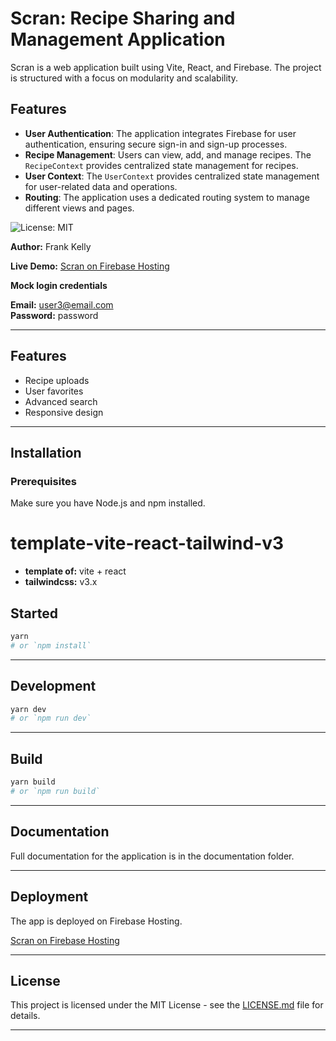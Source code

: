 # Scran: Recipe Sharing and Management Application

Scran is a web application built using Vite, React, and Firebase. The project is structured with a focus on modularity and scalability.

## Features

- **User Authentication**: The application integrates Firebase for user authentication, ensuring secure sign-in and sign-up processes.
- **Recipe Management**: Users can view, add, and manage recipes. The `RecipeContext` provides centralized state management for recipes.
- **User Context**: The `UserContext` provides centralized state management for user-related data and operations.
- **Routing**: The application uses a dedicated routing system to manage different views and pages.

![License: MIT](https://img.shields.io/badge/License-MIT-yellow.svg)

**Author:** Frank Kelly

**Live Demo:** [Scran on Firebase Hosting](https://scran-vite-2b11a.web.app/)

**Mock login credentials**

**Email:** user3@email.com  
**Password:** password

---

## Features

- Recipe uploads
- User favorites
- Advanced search
- Responsive design

---

## Installation

### Prerequisites

Make sure you have Node.js and npm installed.

# template-vite-react-tailwind-v3

- **template of:** vite + react
- **tailwindcss:** v3.x

## Started

```bash
yarn
# or `npm install`
```

---

## Development

```bash
yarn dev
# or `npm run dev`
```

---

## Build

```bash
yarn build
# or `npm run build`
```

---

## Documentation

Full documentation for the application is in the documentation folder.

---

## Deployment

The app is deployed on Firebase Hosting.

[Scran on Firebase Hosting](https://scran-vite-2b11a.web.app/)

---

## License

This project is licensed under the MIT License - see the [LICENSE.md](LICENSE.md) file for details.

---
